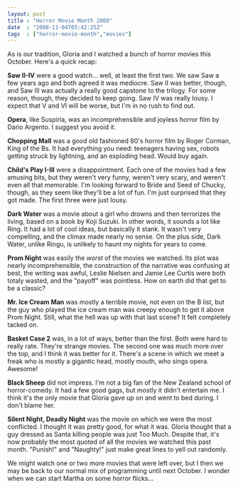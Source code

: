 ```yaml
---
layout: post
title : "Horror Movie Month 2008"
date  : "2008-11-04T03:42:25Z"
tags  : ["horror-movie-month","movies"]
---
```

As is our tradition, Gloria and I watched a bunch of horror movies this
October.  Here's a quick recap:

**Saw II-IV** were a good watch... well, at least the first two.  We saw Saw a
few years ago and both agreed it was mediocre.  Saw II was better, though, and
Saw III was actually a really good capstone to the trilogy.  For some reason,
though, they decided to keep going.  Saw IV was really lousy.  I expect that V
and VI will be worse, but I'm in no rush to find out.

**Opera**, like Suspiria, was an incomprehensible and joyless horror film by
Dario Argento.  I suggest you avoid it.

**Chopping Mall** was a good old fashioned 80's horror film by Roger Corman,
King of the Bs.  It had everything you need: teenagers having sex, robots
getting struck by lightning, and an exploding head.  Would buy again.

**Child's Play I-III** were a disappointment.  Each one of the movies had a few
amusing bits, but they weren't very funny, weren't very scary, and weren't even
all that memorable.  I'm looking forward to Bride and Seed of Chucky, though,
as they seem like they'll be a lot of fun.  I'm just surprised that they got
made.  The first three were just lousy.

**Dark Water** was a movie about a girl who drowns and then terrorizes the
living, based on a book by Koji Suzuki.  In other words, it sounds a lot like
Ring.  It had a lot of cool ideas, but basically it stank.  It wasn't very
compelling, and the climax made nearly no sense.  On the plus side, Dark Water,
unlike Ringu, is unlikely to haunt my nights for years to come.

**Prom Night** was easily the *worst* of the movies we watched.  Its plot was
nearly incomprehensible, the construction of the narrative was confusing at
best, the writing was awful, Leslie Nielsen and Jamie Lee Curtis were both
totaly wasted, and the "payoff" was pointless.  How on earth did that get to be
a classic?

**Mr. Ice Cream Man** was mostly a terrible movie, not even on the B list, but
the guy who played the ice cream man was creepy enough to get it above Prom
Night.  Still, what the hell was up with that last scene?  It felt completely
tacked on.

**Basket Case 2** was, in a lot of ways, better than the first.  Both were hard
to really rate.  They're strange movies.  The second one was much more over the
top, and I think it was better for it.  There's a scene in which we meet a
freak who is mostly a gigantic head, mostly mouth, who sings opera.  Awesome!

**Black Sheep** did not impress.  I'm not a big fan of the New Zealand school
of horror-comedy.  It had a few good gags, but mostly it didn't entertain me.
I think it's the only movie that Gloria gave up on and went to bed during.  I
don't blame her.

**Silent Night, Deadly Night** was the movie on which we were the most
conflicted.  I thought it was pretty good, for what it was.  Gloria thought
that a guy dressed as Santa killing people was just Too Much.  Despite that,
it's now probably the most quoted of all the movies we watched this past month.
"Punish!" and "Naughty!" just make great lines to yell out randomly.

We might watch one or two more movies that were left over, but I then we may be
back to our normal mix of programming until next October.  I wonder when we can
start Martha on some horror flicks...

